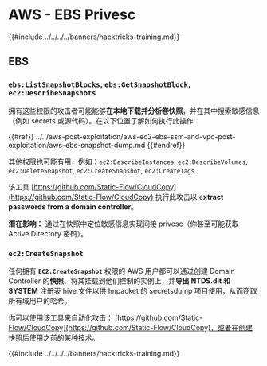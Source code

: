 # AWS - EBS Privesc

{{#include ../../../../banners/hacktricks-training.md}}

## EBS

### `ebs:ListSnapshotBlocks`, `ebs:GetSnapshotBlock`, `ec2:DescribeSnapshots`

拥有这些权限的攻击者可能能够**在本地下载并分析卷快照**，并在其中搜索敏感信息（例如 secrets 或源代码）。在以下位置了解如何执行此操作：

{{#ref}}
../../aws-post-exploitation/aws-ec2-ebs-ssm-and-vpc-post-exploitation/aws-ebs-snapshot-dump.md
{{#endref}}

其他权限也可能有用，例如：`ec2:DescribeInstances`, `ec2:DescribeVolumes`, `ec2:DeleteSnapshot`, `ec2:CreateSnapshot`, `ec2:CreateTags`

该工具 [https://github.com/Static-Flow/CloudCopy](https://github.com/Static-Flow/CloudCopy) 执行此攻击以 e**xtract passwords from a domain controller**。

**潜在影响：** 通过在快照中定位敏感信息实现间接 privesc（你甚至可能获取 Active Directory 密码）。

### **`ec2:CreateSnapshot`**

任何拥有 **`EC2:CreateSnapshot`** 权限的 AWS 用户都可以通过创建 Domain Controller 的**快照**、将其挂载到他们控制的实例上，并**导出 NTDS.dit 和 SYSTEM** 注册表 hive 文件以供 Impacket 的 secretsdump 项目使用，从而窃取所有域用户的哈希。

你可以使用该工具来自动化攻击： [https://github.com/Static-Flow/CloudCopy](https://github.com/Static-Flow/CloudCopy)，或者在创建快照后使用之前的某种技术。

{{#include ../../../../banners/hacktricks-training.md}}
